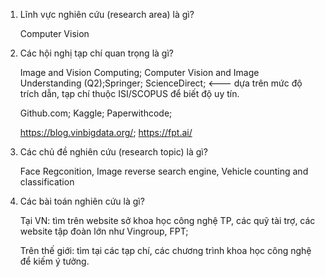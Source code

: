 

1. Lĩnh vực nghiên cứu (research area) là gì?

   Computer Vision

2. Các hội nghị tạp chí quan trọng là gì?

   Image and Vision Computing; Computer Vision and Image Understanding (Q2);Springer; ScienceDirect; <--- dựa trên mức độ trích dẫn, tạp chí thuộc ISI/SCOPUS để biết độ uy tín.

   Github.com; Kaggle; Paperwithcode;

   https://blog.vinbigdata.org/; https://fpt.ai/

3. Các chủ đề nghiên cứu (research topic) là gì?

   Face Regconition, Image reverse search engine, Vehicle counting and classification 

4. Các bài toán nghiên cứu là gì?

   Tại VN: tìm trên website sở khoa học công nghệ TP, các quỹ tài trợ, các website tập đoàn lớn như Vingroup, FPT;

   Trên thế giới: tìm tại các tạp chí, các chương trình khoa học công nghệ để kiếm ý tưởng.
